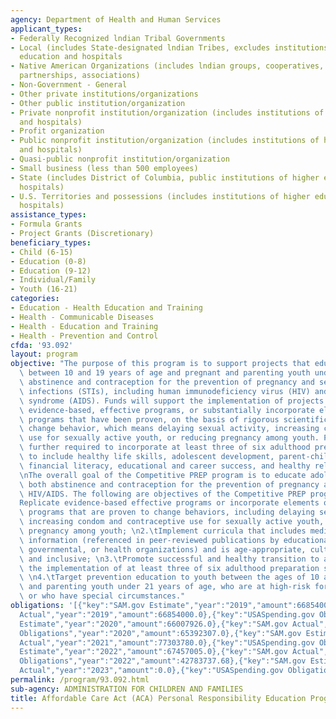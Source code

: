 ```yaml
---
agency: Department of Health and Human Services
applicant_types:
- Federally Recognized lndian Tribal Governments
- Local (includes State-designated lndian Tribes, excludes institutions of higher
  education and hospitals
- Native American Organizations (includes lndian groups, cooperatives, corporations,
  partnerships, associations)
- Non-Government - General
- Other private institutions/organizations
- Other public institution/organization
- Private nonprofit institution/organization (includes institutions of higher education
  and hospitals)
- Profit organization
- Public nonprofit institution/organization (includes institutions of higher education
  and hospitals)
- Quasi-public nonprofit institution/organization
- Small business (less than 500 employees)
- State (includes District of Columbia, public institutions of higher education and
  hospitals)
- U.S. Territories and possessions (includes institutions of higher education and
  hospitals)
assistance_types:
- Formula Grants
- Project Grants (Discretionary)
beneficiary_types:
- Child (6-15)
- Education (0-8)
- Education (9-12)
- Individual/Family
- Youth (16-21)
categories:
- Education - Health Education and Training
- Health - Communicable Diseases
- Health - Education and Training
- Health - Prevention and Control
cfda: '93.092'
layout: program
objective: "The purpose of this program is to support projects that educate youth\
  \ between 10 and 19 years of age and pregnant and parenting youth under age 21 on\
  \ abstinence and contraception for the prevention of pregnancy and sexually transmitted\
  \ infections (STIs), including human immunodeficiency virus (HIV) and acquired immunodeficiency\
  \ syndrome (AIDS). Funds will support the implementation of projects that replicate\
  \ evidence-based, effective programs, or substantially incorporate elements of effective\
  \ programs that have been proven, on the basis of rigorous scientific research to\
  \ change behavior, which means delaying sexual activity, increasing condom or contraceptive\
  \ use for sexually active youth, or reducing pregnancy among youth. Projects are\
  \ further required to incorporate at least three of six adulthood preparation subjects,\
  \ to include healthy life skills, adolescent development, parent-child communication,\
  \ financial literacy, educational and career success, and healthy relationships.\n\
  \nThe overall goal of the Competitive PREP program is to educate adolescents on\
  \ both abstinence and contraception for the prevention of pregnancy and STIs, including\
  \ HIV/AIDS. The following are objectives of the Competitive PREP program: \n1.\t\
  Replicate evidence-based effective programs or incorporate elements of effective\
  \ programs that are proven to change behaviors, including delaying sexual activity,\
  \ increasing condom and contraceptive use for sexually active youth, or reducing\
  \ pregnancy among youth; \n2.\tImplement curricula that includes medically accurate\
  \ information (referenced in peer-reviewed publications by educational, scientific,\
  \ governmental, or health organizations) and is age-appropriate, culturally appropriate,\
  \ and inclusive; \n3.\tPromote successful and healthy transition to adulthood through\
  \ the implementation of at least three of six adulthood preparation subjects; and\
  \ \n4.\tTarget prevention education to youth between the ages of 10 and 19, or pregnant\
  \ and parenting youth under 21 years of age, who are at high-risk for becoming pregnant\
  \ or who have special circumstances."
obligations: '[{"key":"SAM.gov Estimate","year":"2019","amount":66854000.0},{"key":"SAM.gov
  Actual","year":"2019","amount":66854000.0},{"key":"USASpending.gov Obligations","year":"2019","amount":66120599.0},{"key":"SAM.gov
  Estimate","year":"2020","amount":66007926.0},{"key":"SAM.gov Actual","year":"2020","amount":65872569.0},{"key":"USASpending.gov
  Obligations","year":"2020","amount":65392307.0},{"key":"SAM.gov Estimate","year":"2021","amount":77303780.0},{"key":"SAM.gov
  Actual","year":"2021","amount":77303780.0},{"key":"USASpending.gov Obligations","year":"2021","amount":71240913.38},{"key":"SAM.gov
  Estimate","year":"2022","amount":67457005.0},{"key":"SAM.gov Actual","year":"2022","amount":67592180.0},{"key":"USASpending.gov
  Obligations","year":"2022","amount":42783737.68},{"key":"SAM.gov Estimate","year":"2023","amount":68868219.0},{"key":"SAM.gov
  Actual","year":"2023","amount":0.0},{"key":"USASpending.gov Obligations","year":"2023","amount":52587411.73}]'
permalink: /program/93.092.html
sub-agency: ADMINISTRATION FOR CHILDREN AND FAMILIES
title: Affordable Care Act (ACA) Personal Responsibility Education Program
---
```

